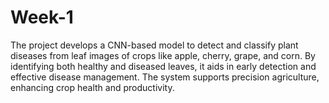# Week-1
The project develops a CNN-based model to detect and classify plant diseases from leaf images of crops like apple, cherry, grape, and corn. By identifying both healthy and diseased leaves, it aids in early detection and effective disease management. The system supports precision agriculture, enhancing crop health and productivity.
